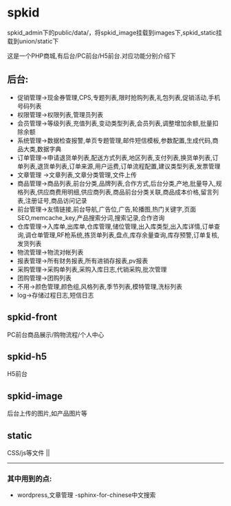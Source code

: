 # spkid
spkid_admin下的public/data/，将spkid_image挂载到images下,spkid_static挂载到union/static下


这是一个PHP商城,有后台/PC前台/H5前台.对应功能分别介绍下
## 后台:
* 促销管理->现金券管理,CPS,专题列表,限时抢购列表,礼包列表,促销活动,手机号码列表
* 权限管理->权限列表,管理员列表
* 会员管理->等级列表,充值列表,变动类型列表,会员列表,调整增加余额,批量扣除余额
* 系统管理->数据检查报警,单页专题管理,邮件短信模板,参数配置,生成代码,商品大类,数据字典
* 订单管理->申请退货单列表,配送方式列表,地区列表,支付列表,换货单列表,订单列表,退货单列表,订单来源,用户运费,订单流程配置,建议类型列表,发票管理
* 文章管理 ->文章列表,文章分类管理,文件上传
* 商品管理->商品列表,前台分类,品牌列表,合作方式,后台分类,产地,批量导入,规格列表,供应商费用明细,供应商列表,商品前台分类关联,商品成本价格,留言列表,注册证号,商品访问记录
* 前台管理->友情链接,前台导航,广告位,广告,轮播图,热门关键字,页面SEO,memcache_key,产品搜索分词,搜索记录,合作咨询
* 仓库管理->入库单,出库单,仓库管理,储位管理,出入库类型,出入库详情,订单查询,调仓单管理,RF枪系统,拣货单列表,盘点,库存余量查询,库存预警,订单复核,发货列表
* 物流管理->物流对帐列表
* 报表管理->所有财务报表,所有进销存报表,pv报表
* 采购管理->采购单列表,采购入库日志,代销采购,批次管理
* 团购管理->团购列表
* 不用->颜色管理,颜色组,风格列表,季节列表,模特管理,洗标列表
* log->存储过程日志,短信日志

##  spkid-front
PC前台商品展示/购物流程/个人中心

##  spkid-h5
H5前台

## spkid-image
后台上传的图片,如产品图片等 

## static
CSS/js等文件
||
***
### 其中用到的点:
- wordpress,文章管理
-sphinx-for-chinese中文搜索
